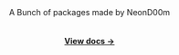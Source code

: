 <div align="center">
	<!-- <img src="https://cdn.discordapp.com/attachments/997871955199926386/1011766015857799178/NeoNetLogoFull.png" alt="NeoNet" width="600" /> -->
	A Bunch of packages made by NeonD00m
	<br><br><br>
	<!-- <p>A networking library made that combines simple API with advanced utility.</p> -->
	<!-- <p>NeoNet is a networking module for Roblox. It simplifies the process of networking in Roblox experiences. Based off of Net (by sleitnick) with added features inspired by RbxNet (by Vorlias) and Comm (by sleitnick). Massive credit goes to all of those libraries.</p> -->
	<a href="https://neond00m.github.io/MyPackages"><strong>View docs &rarr;</strong></a>
  <br><br><br>
</div>
